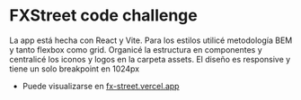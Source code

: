 # FXStreet code challenge

La app está hecha con React y Vite. Para los estilos utilicé metodología BEM y tanto flexbox como grid. Organicé la estructura en componentes y centralicé los iconos y logos en la carpeta assets. El diseño es responsive y tiene un solo breakpoint en 1024px

- Puede visualizarse en [fx-street.vercel.app](https://fx-street.vercel.app/)
